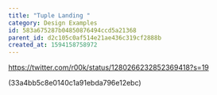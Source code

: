 ```yaml
---
title: "Tuple Landing "
category: Design Examples
id: 583a675287b04850876494ccd5a21368
parent_id: d2c105c0af514e21ae436c319cf2888b
created_at: 1594158758972
---
```


https://twitter.com/r00k/status/1280266232852369418?s=19


(33a4bb5c8e0140c1a91ebda796e12ebc)

                